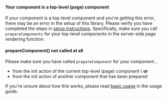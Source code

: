 #### Your component is a top-level (page) component
If your component is a top-level component and you're getting this error, there may be an error
in the setup of this library. Please verify you have completed the steps in [setup instructions](../setup).
Specifically, make sure you call `prepareComponents` for your top-level components in the server-side
page rendering function.

#### prepareComponent() not called at all
Please make sure you have called `prepareComponent` for your component…
 - from the init action of the current top-level (page) component \\
   **or**
 - from the init action of another component that has been prepared

If you're unsure about how this works, please read [basic usage](../usage/basic-usage)
in the usage guide.
